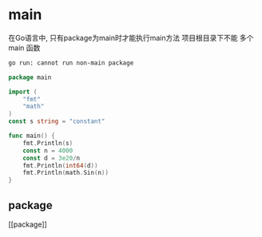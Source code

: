 # main 
在Go语言中, 只有package为main时才能执行main方法
项目根目录下不能 多个 main 函数

```bash
go run: cannot run non-main package
```

```go
package main

import (
	"fmt"
	"math"
)
const s string = "constant"

func main() {
	fmt.Println(s)
	const n = 4000
	const d = 3e20/n
	fmt.Println(int64(d))
	fmt.Println(math.Sin(n))
}

```

## package
[[package]]